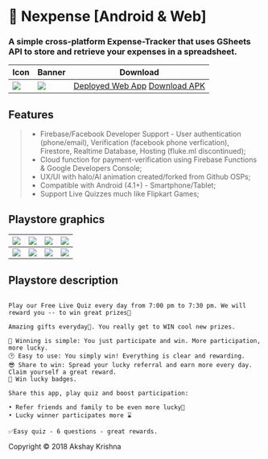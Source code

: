 # 💸 Nexpense [Android & Web]

### A simple cross-platform Expense-Tracker that uses GSheets API to store and retrieve your expenses in a spreadsheet.

Icon  | Banner | Download
------------- | ------------- | ------------- 
![](https://github.com/edaxe/nexpense/blob/main/android/app/src/main/res/mipmap-xxxhdpi/ic_launcher.png) | ![](https://github.com/Axeey/Fluke/blob/master/store/banner.png) | [Deployed Web App](https://edaxe.github.io) [Download APK](https://github.com/edaxe/nexpense/releases/tag/APK)

## Features

> - Firebase/Facebook Developer Support - User authentication (phone/email), Verification (facebook phone verfication), Firestore, Realtime Database, Hosting (fluke.ml discontinued);
> - Cloud function for payment-verification using Firebase Functions & Google Developers Console;
> - UX/UI with halo/AI animation created/forked from Github OSPs;
> - Compatible with Android (4.1+) - Smartphone/Tablet;
> - Support Live Quizzes much like Flipkart Games;

## Playstore graphics 

| ![](https://github.com/Axeey/Fluke/blob/master/store/1.png)  | ![](https://github.com/Axeey/Fluke/blob/master/store/2.png) | ![](https://github.com/Axeey/Fluke/blob/master/store/3.png) | ![](https://github.com/Axeey/Fluke/blob/master/store/4.png) |
| ------------- | ------------- | ------------- | ------------- | 
| ![](https://github.com/Axeey/Fluke/blob/master/store/5.png)  | ![](https://github.com/Axeey/Fluke/blob/master/store/6.png)  | ![](https://github.com/Axeey/Fluke/blob/master/store/7.png)  | ![](https://github.com/Axeey/Fluke/blob/master/store/8.png)  | 

## Playstore description 

```Free and Rewarding: Still thinking about that smartphone? Win it free 😊

Play our Free Live Quiz every day from 7:00 pm to 7:30 pm. We will reward you -- to win great prizes🌟

Amazing gifts everyday📅. You really get to WIN cool new prizes.

🎁 Winning is simple: You just participate and win. More participation, more lucky.
🕑 Easy to use: You simply win! Everything is clear and rewarding.
😎 Share to win: Spread your lucky referral and earn more every day. Claim yourself a great reward.
🍭 Win lucky badges.

Share this app, play quiz and boost participation:

• Refer friends and family to be even more lucky👥
• Lucky winner participates more ⌛

✅Easy quiz - 6 questions - great rewards.
```


Copyright © 2018 Akshay Krishna
